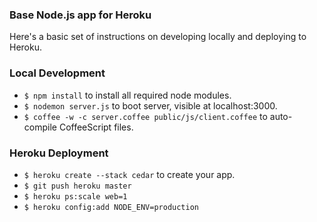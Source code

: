 ### Base Node.js app for Heroku

Here's a basic set of instructions on developing locally and deploying to Heroku.

### Local Development

* `$ npm install` to install all required node modules.
* `$ nodemon server.js` to boot server, visible at localhost:3000.
* `$ coffee -w -c server.coffee public/js/client.coffee` to auto-compile CoffeeScript files.

### Heroku Deployment

* `$ heroku create --stack cedar` to create your app.
* `$ git push heroku master`
* `$ heroku ps:scale web=1`
* `$ heroku config:add NODE_ENV=production`
